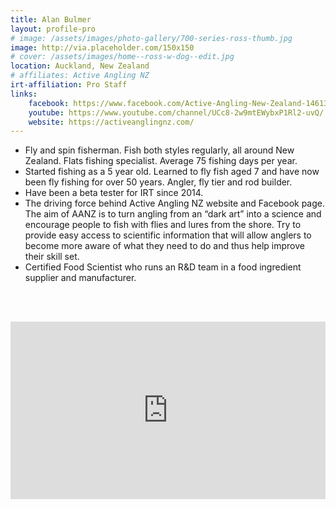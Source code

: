 ```yaml
---
title: Alan Bulmer
layout: profile-pro
# image: /assets/images/photo-gallery/700-series-ross-thumb.jpg
image: http://via.placeholder.com/150x150
# cover: /assets/images/home--ross-w-dog--edit.jpg
location: Auckland, New Zealand
# affiliates: Active Angling NZ
irt-affiliation: Pro Staff
links:
    facebook: https://www.facebook.com/Active-Angling-New-Zealand-1461312694102946/
    youtube: https://www.youtube.com/channel/UCc8-2w9mtEWybxP1Rl2-uvQ/
    website: https://activeanglingnz.com/
---
```


 
* Fly and spin fisherman. Fish both styles regularly, all around New Zealand. Flats fishing specialist.
Average 75 fishing days per year.
* Started fishing as a 5 year old. Learned to fly fish aged 7 and have now been fly fishing for over 50 years.
Angler, fly tier and rod builder.
* Have been a beta tester for IRT since 2014.
* The driving force behind Active Angling NZ website and Facebook page. The aim of AANZ is to turn angling from an “dark art” into a science and encourage people to fish with flies and lures from the shore. Try to provide easy access to scientific information that will allow anglers to become more aware of what they need to do and thus help improve their skill set.
* Certified Food Scientist who runs an R&D team in a food ingredient supplier and manufacturer.

<br><br>
<style>
.video-responsive{
    overflow:hidden;
    padding-bottom:56.25%;
    position:relative;
    height:0;
}
.video-responsive iframe{
    left:0;
    top:0;
    height:100%;
    width:100%;
    position:absolute;
}
</style>

<div class="video-responsive">
<iframe width="560" height="315" src="https://www.youtube.com/embed/6Yinl38T0MY" frameborder="0" allow="autoplay; encrypted-media" allowfullscreen></iframe>
</div>
